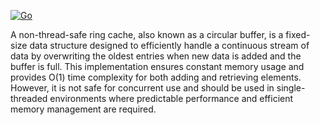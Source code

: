 [![Go](https://github.com/hadv/ringcache/actions/workflows/go.yml/badge.svg)](https://github.com/hadv/ringcache/actions/workflows/go.yml)

A non-thread-safe ring cache, also known as a circular buffer, is a fixed-size data structure designed to efficiently handle a continuous stream of data by overwriting the oldest entries when new data is added and the buffer is full. This implementation ensures constant memory usage and provides O(1) time complexity for both adding and retrieving elements. However, it is not safe for concurrent use and should be used in single-threaded environments where predictable performance and efficient memory management are required.

